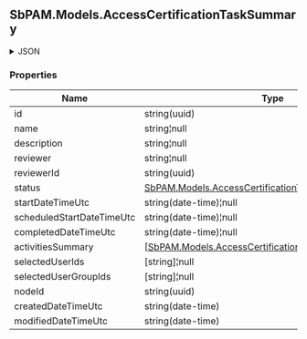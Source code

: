 
<h2 id="tocS_SbPAM.Models.AccessCertificationTaskSummary">SbPAM.Models.AccessCertificationTaskSummary</h2>

<a id="schemasbpam.models.accesscertificationtasksummary"></a>
<a id="schema_SbPAM.Models.AccessCertificationTaskSummary"></a>
<a id="tocSsbpam.models.accesscertificationtasksummary"></a>
<a id="tocssbpam.models.accesscertificationtasksummary"></a>

<details><summary>JSON</summary>


```json
{
  "id": "497f6eca-6276-4993-bfeb-53cbbbba6f08",
  "name": "string",
  "description": "string",
  "reviewer": "string",
  "reviewerId": "6426b718-0cec-4a62-ba39-47b50ade3870",
  "status": "Setup",
  "startDateTimeUtc": "2019-08-24T14:15:22Z",
  "scheduledStartDateTimeUtc": "2019-08-24T14:15:22Z",
  "completedDateTimeUtc": "2019-08-24T14:15:22Z",
  "activitiesSummary": [
    {
      "id": "497f6eca-6276-4993-bfeb-53cbbbba6f08",
      "userName": "string",
      "status": "NotSet",
      "accessControlPolicy": "string",
      "resource": "string",
      "credential": "string",
      "activity": "string",
      "groupName": "string",
      "permissions": [
        "string"
      ],
      "lastAccessedDateTimeUtc": "2019-08-24T14:15:22Z",
      "connectionProfile": "string",
      "nodeId": "959356e3-6168-4a92-b4a5-b9d462be6177",
      "createdDateTimeUtc": "2019-08-24T14:15:22Z",
      "modifiedDateTimeUtc": "2019-08-24T14:15:22Z"
    }
  ],
  "selectedUserIds": [
    "497f6eca-6276-4993-bfeb-53cbbbba6f08"
  ],
  "selectedUserGroupIds": [
    "497f6eca-6276-4993-bfeb-53cbbbba6f08"
  ],
  "nodeId": "959356e3-6168-4a92-b4a5-b9d462be6177",
  "createdDateTimeUtc": "2019-08-24T14:15:22Z",
  "modifiedDateTimeUtc": "2019-08-24T14:15:22Z"
}

```


</details>

### Properties

|Name|Type|Required|Restrictions|Description|
|---|---|---|---|---|
|id|string(uuid)|false|none|none|
|name|string¦null|false|none|none|
|description|string¦null|false|none|none|
|reviewer|string¦null|false|none|none|
|reviewerId|string(uuid)|false|none|none|
|status|[SbPAM.Models.AccessCertificationTaskStatus](../Models/sbpam.models.accesscertificationtaskstatus.md)|false|none|none|
|startDateTimeUtc|string(date-time)¦null|false|none|none|
|scheduledStartDateTimeUtc|string(date-time)¦null|false|none|none|
|completedDateTimeUtc|string(date-time)¦null|false|none|none|
|activitiesSummary|[[SbPAM.Models.AccessCertificationTaskRowSummary](../Models/sbpam.models.accesscertificationtaskrowsummary.md)]¦null|false|none|none|
|selectedUserIds|[string]¦null|false|none|none|
|selectedUserGroupIds|[string]¦null|false|none|none|
|nodeId|string(uuid)|false|none|none|
|createdDateTimeUtc|string(date-time)|false|none|none|
|modifiedDateTimeUtc|string(date-time)|false|none|none|


